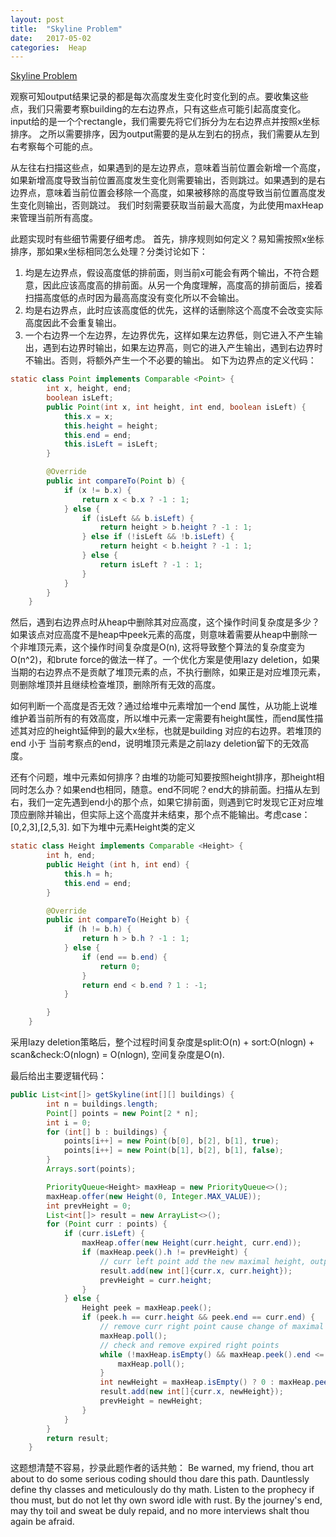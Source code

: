 ```yaml
---
layout: post
title:  "Skyline Problem"
date:   2017-05-02 
categories:  Heap 
---
```



[Skyline Problem](https://leetcode.com/problems/the-skyline-problem/#/description)

观察可知output结果记录的都是每次高度发生变化时变化到的点。要收集这些点，我们只需要考察building的左右边界点，只有这些点可能引起高度变化。
input给的是一个个rectangle，我们需要先将它们拆分为左右边界点并按照x坐标排序。
之所以需要排序，因为output需要的是从左到右的拐点，我们需要从左到右考察每个可能的点。

从左往右扫描这些点，如果遇到的是左边界点，意味着当前位置会新增一个高度，如果新增高度导致当前位置高度发生变化则需要输出，否则跳过。如果遇到的是右边界点，意味着当前位置会移除一个高度，如果被移除的高度导致当前位置高度发生变化则输出，否则跳过。
我们时刻需要获取当前最大高度，为此使用maxHeap来管理当前所有高度。

此题实现时有些细节需要仔细考虑。
首先，排序规则如何定义？易知需按照x坐标排序，那如果x坐标相同怎么处理？分类讨论如下：
1. 均是左边界点，假设高度低的排前面，则当前x可能会有两个输出，不符合题意，因此应该高度高的排前面。从另一个角度理解，高度高的排前面后，接着扫描高度低的点时因为最高高度没有变化所以不会输出。
2. 均是右边界点，此时应该高度低的优先，这样的话删除这个高度不会改变实际高度因此不会重复输出。
3. 一个右边界一个左边界，左边界优先，这样如果左边界低，则它进入不产生输出，遇到右边界时输出，如果左边界高，则它的进入产生输出，遇到右边界时不输出。否则，将额外产生一个不必要的输出。
如下为边界点的定义代码：

```Java
static class Point implements Comparable <Point> {
        int x, height, end;
        boolean isLeft;
        public Point(int x, int height, int end, boolean isLeft) {
            this.x = x;
            this.height = height;
            this.end = end;
            this.isLeft = isLeft;
        }

        @Override
        public int compareTo(Point b) {
            if (x != b.x) {
                return x < b.x ? -1 : 1;
            } else {
                if (isLeft && b.isLeft) {
                    return height > b.height ? -1 : 1;
                } else if (!isLeft && !b.isLeft) {
                    return height < b.height ? -1 : 1;
                } else {
                    return isLeft ? -1 : 1;
                }
            }
        }
    }
```

然后，遇到右边界点时从heap中删除其对应高度，这个操作时间复杂度是多少？如果该点对应高度不是heap中peek元素的高度，则意味着需要从heap中删除一个非堆顶元素，这个操作时间复杂度是O(n),  这将导致整个算法的复杂度变为O(n^2)，和brute force的做法一样了。一个优化方案是使用lazy deletion，如果当期的右边界点不是贡献了堆顶元素的点，不执行删除，如果正是对应堆顶元素，则删除堆顶并且继续检查堆顶，删除所有无效的高度。

如何判断一个高度是否无效？通过给堆中元素增加一个end 属性，从功能上说堆维护着当前所有的有效高度，所以堆中元素一定需要有height属性，而end属性描述其对应的height延伸到的最大x坐标，也就是building 对应的右边界。若堆顶的end 小于 当前考察点的end，说明堆顶元素是之前lazy deletion留下的无效高度。

还有个问题，堆中元素如何排序？由堆的功能可知要按照height排序，那height相同时怎么办？如果end也相同，随意。end不同呢？end大的排前面。扫描从左到右，我们一定先遇到end小的那个点，如果它排前面，则遇到它时发现它正对应堆顶应删除并输出，但实际上这个高度并未结束，那个点不能输出。考虑case：[0,2,3],[2,5,3]. 如下为堆中元素Height类的定义

```Java
static class Height implements Comparable <Height> {
        int h, end;
        public Height (int h, int end) {
            this.h = h;
            this.end = end;
        }

        @Override
        public int compareTo(Height b) {
            if (h != b.h) {
                return h > b.h ? -1 : 1;
            } else {
                if (end == b.end) {
                    return 0;
                }
                return end < b.end ? 1 : -1;
            }

        }
    }
```

采用lazy deletion策略后，整个过程时间复杂度是split:O(n) + sort:O(nlogn) + scan&check:O(nlogn) = O(nlogn), 空间复杂度是O(n).

最后给出主要逻辑代码：
```Java
public List<int[]> getSkyline(int[][] buildings) {
        int n = buildings.length;
        Point[] points = new Point[2 * n];
        int i = 0;
        for (int[] b : buildings) {
            points[i++] = new Point(b[0], b[2], b[1], true);
            points[i++] = new Point(b[1], b[2], b[1], false);
        }
        Arrays.sort(points);

        PriorityQueue<Height> maxHeap = new PriorityQueue<>();
        maxHeap.offer(new Height(0, Integer.MAX_VALUE));
        int prevHeight = 0;
        List<int[]> result = new ArrayList<>();
        for (Point curr : points) {
            if (curr.isLeft) {
                maxHeap.offer(new Height(curr.height, curr.end));
                if (maxHeap.peek().h != prevHeight) {
                    // curr left point add the new maximal height, output to result
                    result.add(new int[]{curr.x, curr.height});
                    prevHeight = curr.height;
                }
            } else {
                Height peek = maxHeap.peek();
                if (peek.h == curr.height && peek.end == curr.end) {
                    // remove curr right point cause change of maximal height, output to result
                    maxHeap.poll();
                    // check and remove expired right points
                    while (!maxHeap.isEmpty() && maxHeap.peek().end <= curr.end) {
                        maxHeap.poll();
                    }
                    int newHeight = maxHeap.isEmpty() ? 0 : maxHeap.peek().h;
                    result.add(new int[]{curr.x, newHeight});
                    prevHeight = newHeight;
                }
            }
        }
        return result;
    }
```

这题想清楚不容易，抄录此题作者的话共勉：
Be warned, my friend, thou art about to do some serious coding should thou dare this path. Dauntlessly define thy classes and meticulously do thy math. Listen to the prophecy if thou must, but do not let thy own sword idle with rust. By the journey's end, may thy toil and sweat be duly repaid, and no more interviews shalt thou again be afraid. 
